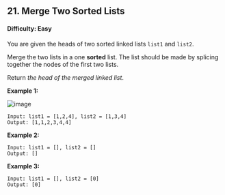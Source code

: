 ## 21. Merge Two Sorted Lists

#### Difficulty: Easy

You are given the heads of two sorted linked lists ```list1``` and ```list2```.

Merge the two lists in a one __sorted__ list. The list should be made by splicing together the nodes of the first two lists.

Return _the head of the merged linked list_.

__Example 1:__

![image](https://assets.leetcode.com/uploads/2020/10/03/merge_ex1.jpg)
```
Input: list1 = [1,2,4], list2 = [1,3,4]
Output: [1,1,2,3,4,4]
```

__Example 2:__
```
Input: list1 = [], list2 = []
Output: []
```

__Example 3:__
```
Input: list1 = [], list2 = [0]
Output: [0]
```
